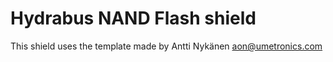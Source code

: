 # Hydrabus NAND Flash shield

This shield uses the template made by Antti Nykänen <aon@umetronics.com>

